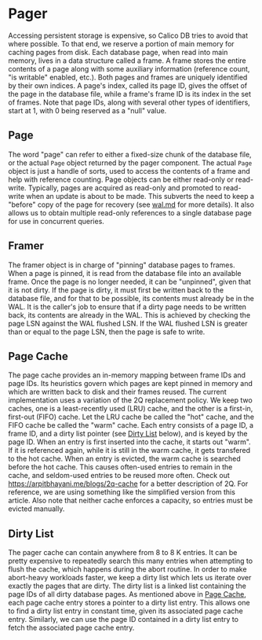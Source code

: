 # Pager
Accessing persistent storage is expensive, so Calico DB tries to avoid that where possible.
To that end, we reserve a portion of main memory for caching pages from disk.
Each database page, when read into main memory, lives in a data structure called a frame.
A frame stores the entire contents of a page along with some auxiliary information (reference count, "is writable" enabled, etc.).
Both pages and frames are uniquely identified by their own indices.
A page's index, called its page ID, gives the offset of the page in the database file, while a frame's frame ID is its index in the set of frames.
Note that page IDs, along with several other types of identifiers, start at 1, with 0 being reserved as a "null" value.

## Page
The word "page" can refer to either a fixed-size chunk of the database file, or the actual `Page` object returned by the pager component.
The actual `Page` object is just a handle of sorts, used to access the contents of a frame and help with reference counting.
Page objects can be either read-only or read-write.
Typically, pages are acquired as read-only and promoted to read-write when an update is about to be made.
This subverts the need to keep a "before" copy of the page for recovery (see [wal.md](./wal.md) for more details).
It also allows us to obtain multiple read-only references to a single database page for use in concurrent queries.

## Framer
The framer object is in charge of "pinning" database pages to frames.
When a page is pinned, it is read from the database file into an available frame.
Once the page is no longer needed, it can be "unpinned", given that it is not dirty.
If the page is dirty, it must first be written back to the database file, and for that to be possible, its contents must already be in the WAL.
It is the caller's job to ensure that if a dirty page needs to be written back, its contents are already in the WAL.
This is achieved by checking the page LSN against the WAL flushed LSN.
If the WAL flushed LSN is greater than or equal to the page LSN, then the page is safe to write.

## Page Cache
The page cache provides an in-memory mapping between frame IDs and page IDs.
Its heuristics govern which pages are kept pinned in memory and which are written back to disk and their frames reused.
The current implementation uses a variation of the 2Q replacement policy.
We keep two caches, one is a least-recently used (LRU) cache, and the other is a first-in, first-out (FIFO) cache.
Let the LRU cache be called the "hot" cache, and the FIFO cache be called the "warm" cache.
Each entry consists of a page ID, a frame ID, and a dirty list pointer (see [Dirty List](#dirty-list) below), and is keyed by the page ID.
When an entry is first inserted into the cache, it starts out "warm".
If it is referenced again, while it is still in the warm cache, it gets transfered to the hot cache.
When an entry is evicted, the warm cache is searched before the hot cache.
This causes often-used entries to remain in the cache, and seldom-used entries to be reused more often.
Check out https://arpitbhayani.me/blogs/2q-cache for a better description of 2Q.
For reference, we are using something like the simplified version from this article.
Also note that neither cache enforces a capacity, so entries must be evicted manually.

## Dirty List
The pager cache can contain anywhere from 8 to 8 K entries.
It can be pretty expensive to repeatedly search this many entries when attempting to flush the cache, which happens during the abort routine.
In order to make abort-heavy workloads faster, we keep a dirty list which lets us iterate over exactly the pages that are dirty.
The dirty list is a linked list containing the page IDs of all dirty database pages.
As mentioned above in [Page Cache](#page-cache), each page cache entry stores a pointer to a dirty list entry.
This allows one to find a dirty list entry in constant time, given its associated page cache entry.
Similarly, we can use the page ID contained in a dirty list entry to fetch the associated page cache entry.